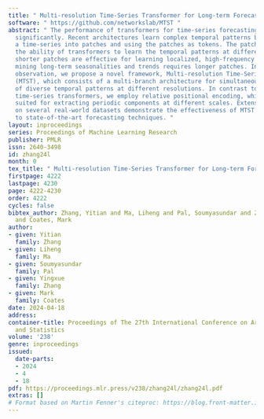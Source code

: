 ```yaml
---
title: " Multi-resolution Time-Series Transformer for Long-term Forecasting "
software: " https://github.com/networkslab/MTST "
abstract: " The performance of transformers for time-series forecasting has improved
  significantly. Recent architectures learn complex temporal patterns by segmenting
  a time-series into patches and using the patches as tokens. The patch size controls
  the ability of transformers to learn the temporal patterns at different frequencies:
  shorter patches are effective for learning localized, high-frequency patterns, whereas
  mining long-term seasonalities and trends requires longer patches. Inspired by this
  observation, we propose a novel framework, Multi-resolution Time-Series Transformer
  (MTST), which consists of a multi-branch architecture for simultaneous modeling
  of diverse temporal patterns at different resolutions. In contrast to many existing
  time-series transformers, we employ relative positional encoding, which is better
  suited for extracting periodic components at different scales. Extensive experiments
  on several real-world datasets demonstrate the effectiveness of MTST in comparison
  to state-of-the-art forecasting techniques. "
layout: inproceedings
series: Proceedings of Machine Learning Research
publisher: PMLR
issn: 2640-3498
id: zhang24l
month: 0
tex_title: " Multi-resolution Time-Series Transformer for Long-term Forecasting "
firstpage: 4222
lastpage: 4230
page: 4222-4230
order: 4222
cycles: false
bibtex_author: Zhang, Yitian and Ma, Liheng and Pal, Soumyasundar and Zhang, Yingxue
  and Coates, Mark
author:
- given: Yitian
  family: Zhang
- given: Liheng
  family: Ma
- given: Soumyasundar
  family: Pal
- given: Yingxue
  family: Zhang
- given: Mark
  family: Coates
date: 2024-04-18
address:
container-title: Proceedings of The 27th International Conference on Artificial Intelligence
  and Statistics
volume: '238'
genre: inproceedings
issued:
  date-parts:
  - 2024
  - 4
  - 18
pdf: https://proceedings.mlr.press/v238/zhang24l/zhang24l.pdf
extras: []
# Format based on Martin Fenner's citeproc: https://blog.front-matter.io/posts/citeproc-yaml-for-bibliographies/
---
```


